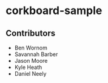 # corkboard-sample

## Contributors

* Ben Wornom
* Savannah Barber
* Jason Moore
* Kyle Heath
* Daniel Neely

